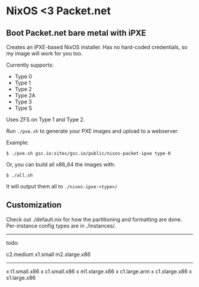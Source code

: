 # NixOS <3 Packet.net
## Boot Packet.net bare metal with iPXE

Creates an iPXE-based NixOS installer. Has no hard-coded credentials,
so my image will work for you too.

Currently supports:

 - Type 0
 - Type 1
 - Type 2
 - Type 2A
 - Type 3
 - Type S

Uses ZFS on Type 1 and Type 2.


Run `./pxe.sh` to generate your PXE images and upload to a webserver.

Example:

```
$ ./pxe.sh gsc.io:sites/gsc.io/public/nixos-packet-ipxe type-0
```

Or, you can build all x86_64 the images with:

```
$ ./all.sh
```

It will output them all to `./nixos-ipxe-<type>/`

## Customization

Check out ./default.nix for how the partitioning and formatting are
done. Per-instance config types are in ./instances/.


---

todo:

  c2.medium
  x1.small
  m2.xlarge.x86

---

x t1.small.x86
x c1.small.x86
x m1.xlarge.x86
x c1.large.arm
x c1.xlarge.x86
x s1.large.x86

